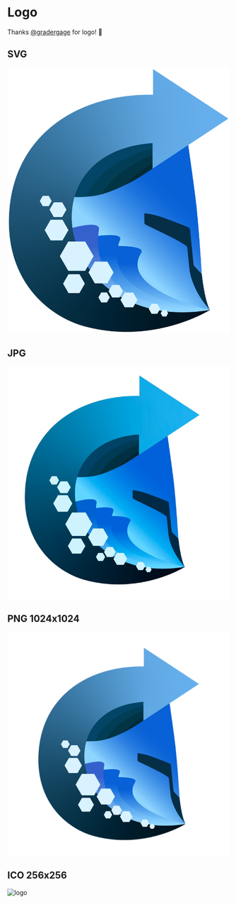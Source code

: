 # Logo

Thanks [@gradergage](https://github.com/gradergage) for logo! 💙


## SVG
![logo](logo.svg)

## JPG
![logo](logo.jpg)

## PNG 1024x1024
![logo](logo.png)

## ICO 256x256
![logo](logo.ico)
